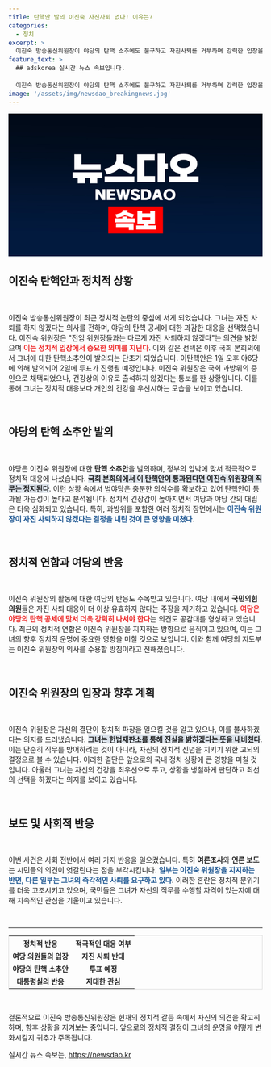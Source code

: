 ```yaml
---
title: 탄핵안 발의 이진숙 자진사퇴 없다! 이유는?
categories:
  - 정치
excerpt: >
  이진숙 방송통신위원장이 야당의 탄핵 소추에도 불구하고 자진사퇴를 거부하며 강력한 입장을 취했다. 여당의 지지도 받으며 과방위 소속 의원들은 그녀의 결단을 뒷받침하고 있어, 향후 정치적 파장이 주목된다.
feature_text: >
  ## adskorea 실시간 뉴스 속보입니다.

  이진숙 방송통신위원장이 야당의 탄핵 소추에도 불구하고 자진사퇴를 거부하며 강력한 입장을 취했다. 여당의 지지도 받으며 과방위 소속 의원들은 그녀의 결단을 뒷받침하고 있어, 향후 정치적 파장이 주목된다.
image: '/assets/img/newsdao_breakingnews.jpg'
---
```


<p><img src="/assets/img/newsdao_breakingnews.jpg" alt="adskorea 속보" /></p>

<h2 data-ke-size="size26">이진숙 탄핵안과 정치적 상황</h2>

<p data-ke-size="size16">&nbsp;</p>

<p data-ke-size="size16">이진숙 방송통신위원장이 최근 정치적 논란의 중심에 서게 되었습니다. 그녀는 자진 사퇴를 하지 않겠다는 의사를 전하며, 야당의 탄핵 공세에 대한 과감한 대응을 선택했습니다. 이진숙 위원장은 "전임 위원장들과는 다르게 자진 사퇴하지 않겠다"는 의견을 밝혔으며 <b><span style="color: #ee2323;">이는 정치적 입장에서 중요한 의미를 지닌다</span></b>. 이와 같은 선택은 이후 국회 본회의에서 그녀에 대한 탄핵소추안이 발의되는 단초가 되었습니다. 이탄핵안은 1일 오후 야6당에 의해 발의되어 2일에 투표가 진행될 예정입니다. 이진숙 위원장은 국회 과방위의 증인으로 채택되었으나, 건강상의 이유로 출석하지 않겠다는 통보를 한 상황입니다. 이를 통해 그녀는 정치적 대응보다 개인의 건강을 우선시하는 모습을 보이고 있습니다.</p>

<p data-ke-size="size16">&nbsp;</p>

<h2 data-ke-size="size26">야당의 탄핵 소추안 발의</h2>

<p data-ke-size="size16">&nbsp;</p>

<p data-ke-size="size16">야당은 이진숙 위원장에 대한 <b>탄핵 소추안</b>을 발의하며, 정부의 압박에 맞서 적극적으로 정치적 대응에 나섰습니다. <b><span style="background-color: #21538527;">국회 본회의에서 이 탄핵안이 통과된다면 이진숙 위원장의 직무는 정지된다</span></b>. 이런 상황 속에서 범야당은 충분한 의석수를 확보하고 있어 탄핵안이 통과될 가능성이 높다고 분석됩니다. 정치적 긴장감이 높아지면서 여당과 야당 간의 대립은 더욱 심화되고 있습니다. 특히, 과방위를 포함한 여러 정치적 장면에서는 <b><span style="color: #1a5490;">이진숙 위원장이 자진 사퇴하지 않겠다는 결정을 내린 것이 큰 영향을 미쳤다</span></b>.</p>

<p data-ke-size="size16">&nbsp;</p>

<h2 data-ke-size="size26">정치적 연합과 여당의 반응</h2>

<p data-ke-size="size16">&nbsp;</p>

<p data-ke-size="size16">이진숙 위원장의 활동에 대한 여당의 반응도 주목받고 있습니다. 여당 내에서 <b>국민의힘 의원</b>들은 자진 사퇴 대응이 더 이상 유효하지 않다는 주장을 제기하고 있습니다. <b><span style="color: #ee2323;">여당은 야당의 탄핵 공세에 맞서 더욱 강력히 나서야 한다</span></b>는 의견도 공감대를 형성하고 있습니다. 최근의 정치적 연합은 이진숙 위원장을 지지하는 방향으로 움직이고 있으며, 이는 그녀의 향후 정치적 운명에 중요한 영향을 미칠 것으로 보입니다. 이와 함께 여당의 지도부는 이진숙 위원장의 의사를 수용할 방침이라고 전해졌습니다.</p>

<p data-ke-size="size16">&nbsp;</p>

<h2 data-ke-size="size26">이진숙 위원장의 입장과 향후 계획</h2>

<p data-ke-size="size16">&nbsp;</p>

<p data-ke-size="size16">이진숙 위원장은 자신의 결단이 정치적 파장을 일으킬 것을 알고 있으나, 이를 불사하겠다는 의지를 드러냈습니다. <b><span style="background-color: #21538527;">그녀는 헌법재판소를 통해 진실을 밝히겠다는 뜻을 내비쳤다</span></b>. 이는 단순히 직무를 방어하려는 것이 아니라, 자신의 정치적 신념을 지키기 위한 고뇌의 결정으로 볼 수 있습니다. 이러한 결단은 앞으로의 국내 정치 상황에 큰 영향을 미칠 것입니다. 아울러 그녀는 자신의 건강을 최우선으로 두고, 상황을 냉철하게 판단하고 최선의 선택을 하겠다는 의지를 보이고 있습니다.</p>

<p data-ke-size="size16">&nbsp;</p>

<h2 data-ke-size="size26">보도 및 사회적 반응</h2>

<p data-ke-size="size16">&nbsp;</p>

<p data-ke-size="size16">이번 사건은 사회 전반에서 여러 가지 반응을 일으켰습니다. 특히 <b>여론조사</b>와 <b>언론 보도</b>는 시민들의 의견이 엇갈린다는 점을 부각시킵니다. <b><span style="color: #1a5490;">일부는 이진숙 위원장을 지지하는 반면, 다른 일부는 그녀의 즉각적인 사퇴를 요구하고 있다</span></b>. 이러한 혼란은 정치적 분위기를 더욱 고조시키고 있으며, 국민들은 그녀가 자신의 직무를 수행할 자격이 있는지에 대해 지속적인 관심을 기울이고 있습니다.</p>

<p data-ke-size="size16">&nbsp;</p>

<hr/>

<table style="width: 100%; border: 1px solid #ddd; text-align: left;">
    <tr>
        <th style="text-align: center;">정치적 반응</th>
        <th style="text-align: center;">적극적인 대응 여부</th>
    </tr>
    <tr>
        <td style="text-align: center; height: 17px;"><b>여당 의원들의 입장</b></td>
        <td style="text-align: center; height: 17px;"><b>자진 사퇴 반대</b></td>
    </tr>
    <tr>
        <td style="text-align: center; height: 17px;"><b>야당의 탄핵 소추안</b></td>
        <td style="text-align: center; height: 17px;"><b>투표 예정</b></td>
    </tr>
    <tr>
        <td style="text-align: center; height: 17px;"><b>대통령실의 반응</b></td>
        <td style="text-align: center; height: 17px;"><b>지대한 관심</b></td>
    </tr>
</table>

<p data-ke-size="size16">&nbsp;</p>

<p data-ke-size="size16">결론적으로 이진숙 방송통신위원장은 현재의 정치적 갈등 속에서 자신의 의견을 확고히 하며, 향후 상황을 지켜보는 중입니다. 앞으로의 정치적 결정이 그녀의 운명을 어떻게 변화시킬지 귀추가 주목됩니다.</p>
실시간 뉴스 속보는, <a href="https://newsdao.kr" rel="dofollow">https://newsdao.kr</a>


